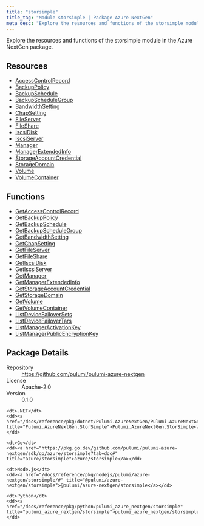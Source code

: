 ```yaml
---
title: "storsimple"
title_tag: "Module storsimple | Package Azure NextGen"
meta_desc: "Explore the resources and functions of the storsimple module in the Azure NextGen package."
---
```


<!-- WARNING: this file was generated by Pulumi Docs Generator. -->
<!-- Do not edit by hand unless you're certain you know what you are doing! -->

Explore the resources and functions of the storsimple module in the Azure NextGen package.

<h2 id="resources">Resources</h2>
<ul class="api">
    <li><a href="accesscontrolrecord" title="AccessControlRecord"><span class="symbol resource"></span>AccessControlRecord</a></li>
    <li><a href="backuppolicy" title="BackupPolicy"><span class="symbol resource"></span>BackupPolicy</a></li>
    <li><a href="backupschedule" title="BackupSchedule"><span class="symbol resource"></span>BackupSchedule</a></li>
    <li><a href="backupschedulegroup" title="BackupScheduleGroup"><span class="symbol resource"></span>BackupScheduleGroup</a></li>
    <li><a href="bandwidthsetting" title="BandwidthSetting"><span class="symbol resource"></span>BandwidthSetting</a></li>
    <li><a href="chapsetting" title="ChapSetting"><span class="symbol resource"></span>ChapSetting</a></li>
    <li><a href="fileserver" title="FileServer"><span class="symbol resource"></span>FileServer</a></li>
    <li><a href="fileshare" title="FileShare"><span class="symbol resource"></span>FileShare</a></li>
    <li><a href="iscsidisk" title="IscsiDisk"><span class="symbol resource"></span>IscsiDisk</a></li>
    <li><a href="iscsiserver" title="IscsiServer"><span class="symbol resource"></span>IscsiServer</a></li>
    <li><a href="manager" title="Manager"><span class="symbol resource"></span>Manager</a></li>
    <li><a href="managerextendedinfo" title="ManagerExtendedInfo"><span class="symbol resource"></span>ManagerExtendedInfo</a></li>
    <li><a href="storageaccountcredential" title="StorageAccountCredential"><span class="symbol resource"></span>StorageAccountCredential</a></li>
    <li><a href="storagedomain" title="StorageDomain"><span class="symbol resource"></span>StorageDomain</a></li>
    <li><a href="volume" title="Volume"><span class="symbol resource"></span>Volume</a></li>
    <li><a href="volumecontainer" title="VolumeContainer"><span class="symbol resource"></span>VolumeContainer</a></li>
</ul>

<h2 id="functions">Functions</h2>
<ul class="api">
    <li><a href="getaccesscontrolrecord" title="GetAccessControlRecord"><span class="symbol function"></span>GetAccessControlRecord</a></li>
    <li><a href="getbackuppolicy" title="GetBackupPolicy"><span class="symbol function"></span>GetBackupPolicy</a></li>
    <li><a href="getbackupschedule" title="GetBackupSchedule"><span class="symbol function"></span>GetBackupSchedule</a></li>
    <li><a href="getbackupschedulegroup" title="GetBackupScheduleGroup"><span class="symbol function"></span>GetBackupScheduleGroup</a></li>
    <li><a href="getbandwidthsetting" title="GetBandwidthSetting"><span class="symbol function"></span>GetBandwidthSetting</a></li>
    <li><a href="getchapsetting" title="GetChapSetting"><span class="symbol function"></span>GetChapSetting</a></li>
    <li><a href="getfileserver" title="GetFileServer"><span class="symbol function"></span>GetFileServer</a></li>
    <li><a href="getfileshare" title="GetFileShare"><span class="symbol function"></span>GetFileShare</a></li>
    <li><a href="getiscsidisk" title="GetIscsiDisk"><span class="symbol function"></span>GetIscsiDisk</a></li>
    <li><a href="getiscsiserver" title="GetIscsiServer"><span class="symbol function"></span>GetIscsiServer</a></li>
    <li><a href="getmanager" title="GetManager"><span class="symbol function"></span>GetManager</a></li>
    <li><a href="getmanagerextendedinfo" title="GetManagerExtendedInfo"><span class="symbol function"></span>GetManagerExtendedInfo</a></li>
    <li><a href="getstorageaccountcredential" title="GetStorageAccountCredential"><span class="symbol function"></span>GetStorageAccountCredential</a></li>
    <li><a href="getstoragedomain" title="GetStorageDomain"><span class="symbol function"></span>GetStorageDomain</a></li>
    <li><a href="getvolume" title="GetVolume"><span class="symbol function"></span>GetVolume</a></li>
    <li><a href="getvolumecontainer" title="GetVolumeContainer"><span class="symbol function"></span>GetVolumeContainer</a></li>
    <li><a href="listdevicefailoversets" title="ListDeviceFailoverSets"><span class="symbol function"></span>ListDeviceFailoverSets</a></li>
    <li><a href="listdevicefailovertars" title="ListDeviceFailoverTars"><span class="symbol function"></span>ListDeviceFailoverTars</a></li>
    <li><a href="listmanageractivationkey" title="ListManagerActivationKey"><span class="symbol function"></span>ListManagerActivationKey</a></li>
    <li><a href="listmanagerpublicencryptionkey" title="ListManagerPublicEncryptionKey"><span class="symbol function"></span>ListManagerPublicEncryptionKey</a></li>
</ul>

<h2 id="package-details">Package Details</h2>
<dl class="package-details">
	<dt>Repository</dt>
	<dd><a href="https://github.com/pulumi/pulumi-azure-nextgen">https://github.com/pulumi/pulumi-azure-nextgen</a></dd>
	<dt>License</dt>
	<dd>Apache-2.0</dd>
	<dt>Version</dt>
	<dd>0.1.0</dd>
</dl>



<dl class="tabular">

    <dt>.NET</dt>
    <dd><a href="/docs/reference/pkg/dotnet/Pulumi.AzureNextGen/Pulumi.AzureNextGen.StorSimple.html" title="Pulumi.AzureNextGen.StorSimple">Pulumi.AzureNextGen.StorSimple</a></dd>

    <dt>Go</dt>
    <dd><a href="https://pkg.go.dev/github.com/pulumi/pulumi-azure-nextgen/sdk/go/azure/storsimple?tab=doc#" title="azure/storsimple">azure/storsimple</a></dd>

    <dt>Node.js</dt>
    <dd><a href="/docs/reference/pkg/nodejs/pulumi/azure-nextgen/storsimple/#" title="@pulumi/azure-nextgen/storsimple">@pulumi/azure-nextgen/storsimple</a></dd>

    <dt>Python</dt>
    <dd><a href="/docs/reference/pkg/python/pulumi_azure_nextgen/storsimple" title="pulumi_azure_nextgen/storsimple">pulumi_azure_nextgen/storsimple</a></dd>

</dl>

